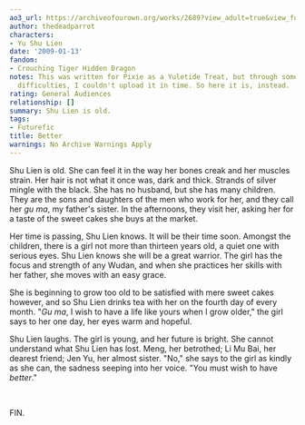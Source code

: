 ```yaml
---
ao3_url: https://archiveofourown.org/works/2689?view_adult=true&view_full_work=true
author: thedeadparrot
characters:
- Yu Shu Lien
date: '2009-01-13'
fandom:
- Crouching Tiger Hidden Dragon
notes: This was written for Pixie as a Yuletide Treat, but through some technical
  difficulties, I couldn't upload it in time. So here it is, instead.
rating: General Audiences
relationship: []
summary: Shu Lien is old.
tags:
- Futurefic
title: Better
warnings: No Archive Warnings Apply
---
```


Shu Lien is old. She can feel it in the way her bones creak and her muscles strain. Her hair is not what it once was, dark and thick. Strands of silver mingle with the black. She has no husband, but she has many children. They are the sons and daughters of the men who work for her, and they call her *gu ma*, my father's sister. In the afternoons, they visit her, asking her for a taste of the sweet cakes she buys at the market.

Her time is passing, Shu Lien knows. It will be their time soon. Amongst the children, there is a girl not more than thirteen years old, a quiet one with serious eyes. Shu Lien knows she will be a great warrior. The girl has the focus and strength of any Wudan, and when she practices her skills with her father, she moves with an easy grace.

She is beginning to grow too old to be satisfied with mere sweet cakes however, and so Shu Lien drinks tea with her on the fourth day of every month. "*Gu ma*, I wish to have a life like yours when I grow older," the girl says to her one day, her eyes warm and hopeful.

Shu Lien laughs. The girl is young, and her future is bright. She cannot understand what Shu Lien has lost. Meng, her betrothed; Li Mu Bai, her dearest friend; Jen Yu, her almost sister. "No," she says to the girl as kindly as she can, the sadness seeping into her voice. "You must wish to have *better*."

 

FIN.